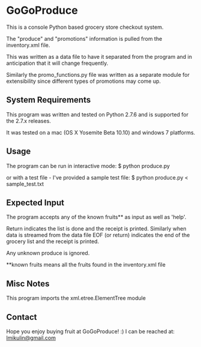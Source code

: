 GoGoProduce
===========
This is a console Python based grocery store checkout system.

The "produce" and "promotions" information is pulled from the inventory.xml file.

This was written as a data file to have it separated from the program and in anticipation that it will change frequently.

Similarly the promo_functions.py file was written as a separate module for extensibility since different types of promotions may come up.

System Requirements
-------------------
This program was written and tested on Python 2.7.6 and is supported for the 2.7.x releases.

It was tested on a mac (OS X Yosemite Beta 10.10) and windows 7 platforms.

Usage
-----
The program can be run in interactive mode:
$ python produce.py

or with a test file - I've provided a sample test file:
$ python produce.py < sample_test.txt 

Expected Input
--------------
The program accepts any of the known fruits** as input as well as 'help'.

Return indicates the list is done and the receipt is printed. Similarly when data is streamed from the data file EOF (or return) indicates the end of the grocery list and the receipt is printed.

Any unknown produce is ignored.

**known fruits means all the fruits found in the inventory.xml file

Misc Notes
----------
This program imports the xml.etree.ElementTree module

Contact
-------
Hope you enjoy buying fruit at GoGoProduce! :)
I can be reached at: lmikulin@gmail.com
